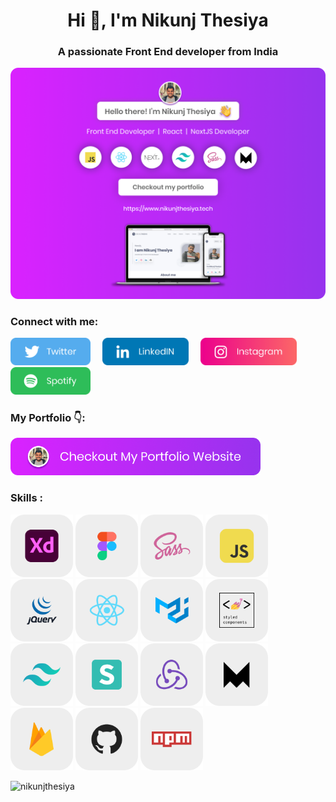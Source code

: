 <h1 align="center">Hi 👋, I'm Nikunj Thesiya</h1>
<h3 align="center">A passionate Front End developer from India</h3>

<a href="https://www.nikunjthesiya.tech/" target="_blank"><img src="https://github.com/NikunjThesiya/NikunjThesiya/blob/main/Images/nikunjthesiyabanner.png" alt="Nikunj Thesiya GitHub header image"></a>

<h3 align="left">Connect with me:</h3>

<p>
  <a href="https://twitter.com/NikunjThesiya2"><img src="https://github.com/NikunjThesiya/NikunjThesiya/blob/main/Images/twitterlogo.png" height=44></a> &nbsp; &nbsp; <a href="https://www.linkedin.com/in/nikunjthesiya/"><img src="https://github.com/NikunjThesiya/NikunjThesiya/blob/main/Images/linkedinlogo.png" height=44></a> &nbsp; &nbsp; <a href="https://www.instagram.com/ll_nikunj.thesiya_ll/"><img src="https://github.com/NikunjThesiya/NikunjThesiya/blob/main/Images/instagramlogo.png" height=44></a> &nbsp; &nbsp; <a href="https://open.spotify.com/user/31crz5k4dzevnbmicr5lcng6pdne?si=1edb9d19cd7e4461"><img src="https://github.com/NikunjThesiya/NikunjThesiya/blob/main/Images/spotifylogo.png" height=44></a>

</p>

<h3 align="left">My Portfolio 👇:</h3>

<p><a href="https://www.nikunjthesiya.tech/"><img src="https://github.com/NikunjThesiya/NikunjThesiya/blob/main/Images/checkoutimage.png" width=400></a></p>

<h3 align="left">Skills : </h3>

<p><img src="https://github.com/NikunjThesiya/NikunjThesiya/blob/main/Images/adobexd.png" height=100> <img src="https://github.com/NikunjThesiya/NikunjThesiya/blob/main/Images/figma.png" height=100> <img src="https://github.com/NikunjThesiya/NikunjThesiya/blob/main/Images/sass.png" height=100> <img src="https://github.com/NikunjThesiya/NikunjThesiya/blob/main/Images/javascript.png" height=100> <img src="https://github.com/NikunjThesiya/NikunjThesiya/blob/main/Images/jquery.png" height=100> <img src="https://github.com/NikunjThesiya/NikunjThesiya/blob/main/Images/react.png" height=100> <img src="https://github.com/NikunjThesiya/NikunjThesiya/blob/main/Images/materialui.png" height=100> <img src="https://github.com/NikunjThesiya/NikunjThesiya/blob/main/Images/styled-components.png" height=100> <img src="https://github.com/NikunjThesiya/NikunjThesiya/blob/main/Images/tailwindcss.png" height=100> <img src="https://github.com/NikunjThesiya/NikunjThesiya/blob/main/Images/semanticui.png" height=100> <img src="https://github.com/NikunjThesiya/NikunjThesiya/blob/main/Images/redux.png" height=100> <img src="https://github.com/NikunjThesiya/NikunjThesiya/blob/main/Images/framer.png" height=100> <img src="https://github.com/NikunjThesiya/NikunjThesiya/blob/main/Images/firebase.png" height=100> <img src="https://github.com/NikunjThesiya/NikunjThesiya/blob/main/Images/github.png" height=100> <img src="https://github.com/NikunjThesiya/NikunjThesiya/blob/main/Images/npm.png" height=100></p>

<p align="left"> <img src="https://komarev.com/ghpvc/?username=nikunjthesiya&label=Profile%20views&color=0e75b6&style=flat" alt="nikunjthesiya" /> </p>



<!---
NikunjThesiya/NikunjThesiya is a ✨ special ✨ repository because its `README.md` (this file) appears on your GitHub profile.
You can click the Preview link to take a look at your changes.
--->

